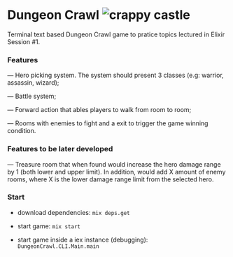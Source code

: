 # Dungeon Crawl ![crappy castle](https://github.com/pedroseabra1091/dungeon-crawl/blob/master/pixel-castle.png)


Terminal text based Dungeon Crawl game to pratice topics lectured in Elixir Session #1.

### Features
— Hero picking system. The system should present 3 classes (e.g: warrior, assassin, wizard);

— Battle system;

— Forward action that ables players to walk from room to room;

— Rooms with enemies to fight and a exit to trigger the game winning condition.

### Features to be later developed
— Treasure room that when found would increase the hero damage range by 1 (both lower and upper limit). In addition, would add X amount of enemy rooms, where X is the lower damage range limit from the selected hero.

### Start

- download dependencies: `mix deps.get`

- start game: `mix start`

- start game inside a iex instance (debugging): `DungeonCrawl.CLI.Main.main`

